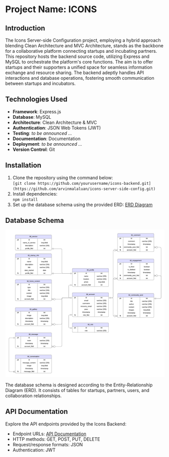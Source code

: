 # Project Name: ICONS

## Introduction
The Icons Server-side Configuration project, employing a hybrid approach blending Clean Architecture and MVC Architecture, stands as the backbone for a collaborative platform connecting startups and incubating partners. This repository hosts the backend source code, utilizing Express and MySQL to orchestrate the platform's core functions. The aim is to offer startups and their supporters a unified space for seamless information exchange and resource sharing. The backend adeptly handles API interactions and database operations, fostering smooth communication between startups and incubators.

## Technologies Used
- **Framework**: Express.js
- **Database**: MySQL
- **Architecture**: Clean Architecture & MVC
- **Authentication**: JSON Web Tokens (JWT)
- **Testing**: <i>to be announced ...</i>
- **Documentation**: Documentation
- **Deployment**: <i>to be announced ...</i>
- **Version Control**: Git


## Installation
1. Clone the repository using the command below: <br /> `[git clone https://github.com/yourusername/icons-backend.git](https://github.com/arvinmalaluan/icons-server-side-config.git)`
2. Install dependencies: <br /> `npm install`
3. Set up the database schema using the provided ERD: [ERD Diagram](img/erd.png)

## Database Schema
![ERD Diagram](img/erd.png)

The database schema is designed according to the Entity-Relationship Diagram (ERD). It consists of tables for startups, partners, users, and collaboration relationships.

## API Documentation
Explore the API endpoints provided by the Icons Backend:
- Endpoint URLs: [API Documentation](link-to-postman-docs)
- HTTP methods: GET, POST, PUT, DELETE
- Request/response formats: JSON
- Authentication: JWT
